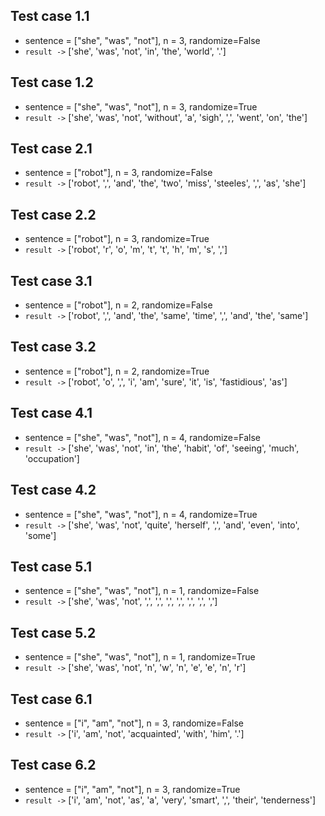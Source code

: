 
## Test case 1.1
* sentence = ["she", "was", "not"], n = 3, randomize=False
* `result ->` ['she', 'was', 'not', 'in', 'the', 'world', '.']

## Test case 1.2
* sentence = ["she", "was", "not"], n = 3, randomize=True
* `result ->` ['she', 'was', 'not', 'without', 'a', 'sigh', ',', 'went', 'on', 'the']

## Test case 2.1
* sentence = ["robot"], n = 3, randomize=False
* `result ->` ['robot', ',', 'and', 'the', 'two', 'miss', 'steeles', ',', 'as', 'she']

## Test case 2.2
* sentence = ["robot"], n = 3, randomize=True
* `result ->` ['robot', 'r', 'o', 'm', 't', 't', 'h', 'm', 's', ',']

## Test case 3.1
* sentence = ["robot"], n = 2, randomize=False
* `result ->` ['robot', ',', 'and', 'the', 'same', 'time', ',', 'and', 'the', 'same']

## Test case 3.2
* sentence = ["robot"], n = 2, randomize=True
* `result ->` ['robot', 'o', ',', 'i', 'am', 'sure', 'it', 'is', 'fastidious', 'as']

## Test case 4.1
* sentence = ["she", "was", "not"], n = 4, randomize=False
* `result ->` ['she', 'was', 'not', 'in', 'the', 'habit', 'of', 'seeing', 'much', 'occupation']

## Test case 4.2
* sentence = ["she", "was", "not"], n = 4, randomize=True
* `result ->` ['she', 'was', 'not', 'quite', 'herself', ',', 'and', 'even', 'into', 'some']

## Test case 5.1
* sentence = ["she", "was", "not"], n = 1, randomize=False
* `result ->` ['she', 'was', 'not', ',', ',', ',', ',', ',', ',', ',']

## Test case 5.2
* sentence = ["she", "was", "not"], n = 1, randomize=True
* `result ->` ['she', 'was', 'not', 'n', 'w', 'n', 'e', 'e', 'n', 'r']

## Test case 6.1
* sentence = ["i", "am", "not"], n = 3, randomize=False
* `result ->` ['i', 'am', 'not', 'acquainted', 'with', 'him', '.']

## Test case 6.2
* sentence = ["i", "am", "not"], n = 3, randomize=True
* `result ->` ['i', 'am', 'not', 'as', 'a', 'very', 'smart', ',', 'their', 'tenderness']